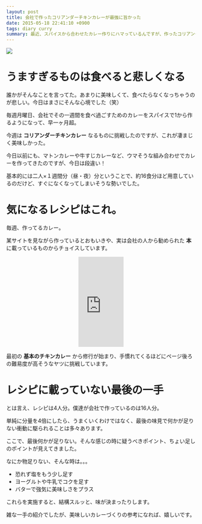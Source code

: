```yaml
---
layout: post
title: 会社で作ったコリアンダーチキンカレーが最強に旨かった
date: 2015-05-18 22:41:10 +0900
tags: diary curry
summary: 最近、スパイスから合わせたカレー作りにハマっているんですが、作ったコリアンダーチキンカレーが抜群にうまかったので思わずブログ書きました。
---
```


![](https://skim.milk200.cc/20150518_coriander/coriander_chicken_curry.jpg)

# うますぎるものは食べると悲しくなる

誰かがそんなことを言ってた。あまりに美味しくて、食べたらなくなっちゃうのが悲しい。今日はまさにそんな心境でした（笑）

毎週月曜日、会社でその一週間を食べ過ごすためのカレーをスパイスで1から作るようになって、早一ヶ月超。

今週は __コリアンダーチキンカレー__ なるものに挑戦したのですが、これが凄まじく美味しかった。

今日以前にも、マトンカレーや牛すじカレーなど、ウマそうな組み合わせでカレーを作ってきたのですが、今日は段違い！

基本的には二人×１週間分（昼・夜）分ということで、約16食分ほど用意しているのだけど、すぐになくなってしまいそうな勢いでした。

# 気になるレシピはこれ。

毎週、作ってるカレー。

某サイトを見ながら作っているとおもいきや、実は会社の人から勧められた __本__ に載っているものからチョイスしています。

<center><iframe src="http://rcm-fe.amazon-adsystem.com/e/cm?lt1=_blank&bc1=000000&IS2=1&bg1=FFFFFF&fc1=000000&lc1=0000FF&t=aaaaaaaaa059-22&o=9&p=8&l=as4&m=amazon&f=ifr&ref=ss_til&asins=4391143097" style="width:120px;height:240px;" scrolling="no" marginwidth="0" marginheight="0" frameborder="0"></iframe></center>

最初の __基本のチキンカレー__ から修行が始まり、手慣れてくるほどにページ後ろの難易度が高そうなヤツに挑戦しています。

# レシピに載っていない最後の一手

とは言え、レシピは4人分。僕達が会社で作っているのは16人分。

単純に分量を4倍にしたら、うまくいくわけではなく、最後の味見で何かが足りない衝動に駆られることは多々あります。

ここで、最後何かが足りない。そんな感じの時に疑うべきポイント、ちょい足しのポイントが見えてきました。

なにか物足りない、そんな時は。。。

- 恐れず塩をもう少し足す
- ヨーグルトや牛乳でコクを足す
- バターで強気に美味しさをプラス

これらを実施すると、結構スルッと、味が決まったりします。

雑な一手の紹介でしたが、美味しいカレーづくりの参考になれば、嬉しいです。

